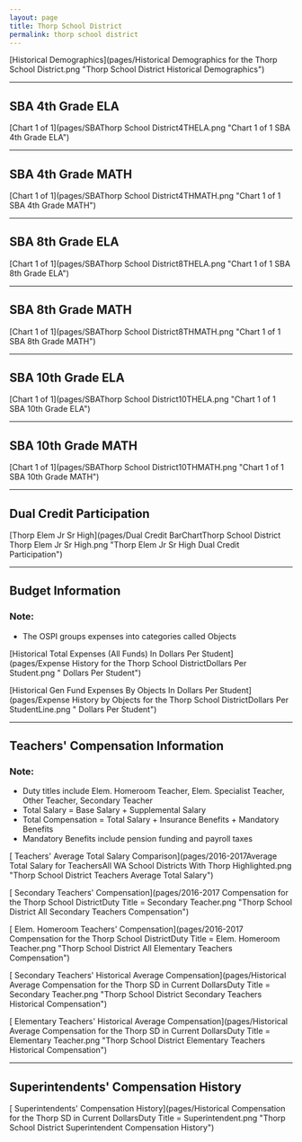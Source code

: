 ```yaml
---
layout: page
title: Thorp School District
permalink: thorp school district
---
```



[Historical Demographics](pages/Historical Demographics for the Thorp School District.png "Thorp School District Historical Demographics")

___

## SBA 4th Grade ELA

[Chart 1 of 1](pages/SBAThorp School District4THELA.png "Chart 1 of 1 SBA 4th Grade ELA")


___

## SBA 4th Grade MATH

[Chart 1 of 1](pages/SBAThorp School District4THMATH.png "Chart 1 of 1 SBA 4th Grade MATH")


___

## SBA 8th Grade ELA

[Chart 1 of 1](pages/SBAThorp School District8THELA.png "Chart 1 of 1 SBA 8th Grade ELA")


___

## SBA 8th Grade MATH

[Chart 1 of 1](pages/SBAThorp School District8THMATH.png "Chart 1 of 1 SBA 8th Grade MATH")


___

## SBA 10th Grade ELA

[Chart 1 of 1](pages/SBAThorp School District10THELA.png "Chart 1 of 1 SBA 10th Grade ELA")


___

## SBA 10th Grade MATH

[Chart 1 of 1](pages/SBAThorp School District10THMATH.png "Chart 1 of 1 SBA 10th Grade MATH")


___

## Dual Credit Participation

[Thorp Elem   Jr Sr High](pages/Dual Credit BarChartThorp School District Thorp Elem   Jr Sr High.png "Thorp Elem   Jr Sr High Dual Credit Participation")


___

## Budget Information
### Note:
- The OSPI groups expenses into categories called Objects

[Historical Total Expenses (All Funds) In Dollars Per Student](pages/Expense History for the Thorp School DistrictDollars Per Student.png " Dollars Per Student")

[Historical Gen Fund Expenses By Objects In Dollars Per Student](pages/Expense History by Objects for the Thorp School DistrictDollars Per StudentLine.png " Dollars Per Student")


___

## Teachers' Compensation Information
### Note:
- Duty titles include Elem. Homeroom Teacher, Elem. Specialist Teacher, Other Teacher, Secondary Teacher
- Total Salary = Base Salary + Supplemental Salary
- Total Compensation = Total Salary + Insurance Benefits + Mandatory Benefits
- Mandatory Benefits include pension funding and payroll taxes

[ Teachers' Average Total Salary Comparison](pages/2016-2017Average Total Salary for TeachersAll WA School Districts With Thorp Highlighted.png "Thorp School District Teachers Average Total Salary")

[ Secondary Teachers' Compensation](pages/2016-2017 Compensation for the Thorp School DistrictDuty Title = Secondary Teacher.png "Thorp School District All Secondary Teachers Compensation")

[ Elem. Homeroom Teachers' Compensation](pages/2016-2017 Compensation for the Thorp School DistrictDuty Title = Elem. Homeroom Teacher.png "Thorp School District All Elementary Teachers Compensation")

[ Secondary Teachers' Historical Average Compensation](pages/Historical Average Compensation for the Thorp SD in Current DollarsDuty Title = Secondary Teacher.png "Thorp School District Secondary Teachers Historical Compensation")

[ Elementary Teachers' Historical Average Compensation](pages/Historical Average Compensation for the Thorp SD in Current DollarsDuty Title = Elementary Teacher.png "Thorp School District Elementary Teachers Historical Compensation")


___

## Superintendents' Compensation History

[ Superintendents' Compensation History](pages/Historical Compensation for the Thorp SD in Current DollarsDuty Title = Superintendent.png "Thorp School District Superintendent Compensation History")

